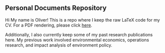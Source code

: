## Personal Documents Repository


Hi My name is Oliver! This is a repo where I keep the raw LaTeX code for my CV. For a PDF rendering, please click [here](https://www.dropbox.com/s/ixc9929hxhkg1f2/Oliver_Ma_CV.pdf?dl=0).

Additionally, I also currently keep some of my past research publications here. My previous work involved environmental economics, operations research, and impact analysis of environment policy. 
